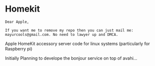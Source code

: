 Homekit
=======

	Dear Apple,

	If you want me to remove my repo then you can just mail me: mayurcools@gmail.com. No need to lawyer up and DMCA.


Apple HomeKit accessory server code for linux systems (particularly for Raspberry pi)

Initially Planning to develope the bonjour service on top of avahi...
